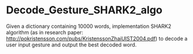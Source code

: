 # Decode_Gesture_SHARK2_algo
Given a dictionary containing 10000 words, implementation SHARK2 algorithm (as in research paper: http://pokristensson.com/pubs/KristenssonZhaiUIST2004.pdf) to decode a user input gesture and output the best decoded word.
